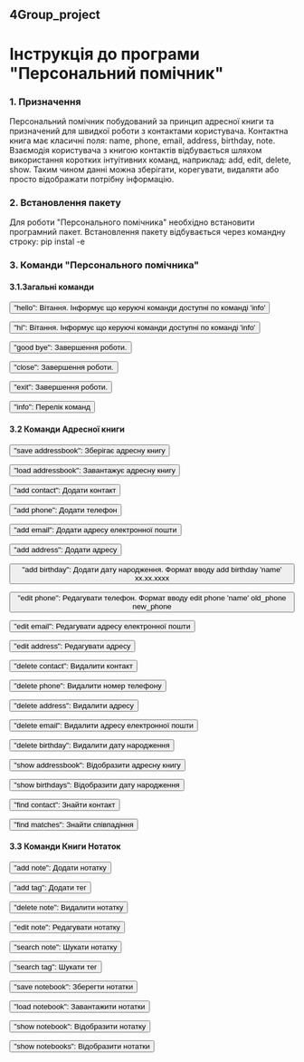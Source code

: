 ## 4Group_project

# Інструкція до програми "Персональний помічник"

### 1. Призначення

Персональний помічник побудований за принцип адресної книги та призначений для швидкої роботи з контактами користувача.
Контактна книга має класичні поля: name, phone, email, address, birthday, note. Взаємодія користувача з книгою контактів відбувається
шляхом використання коротких інтуітивних команд, наприклад: add, edit, delete, show. Таким чином данні можна зберігати, корегувати, 
видаляти або просто відображати потрібну інформацію.


### 2. Встановлення пакету

Для роботи "Персонального помічника" необхідно встановити програмний пакет. 
Встановлення пакету відбувається через командну строку: pip instal -e


### 3. Команди "Персонального помічника"


####  3.1.Загальні команди

<button>"hello": Вітання. Інформує що керуючі команди доступні по команді 'info'</button>

<button>"hi": Вітання. Інформує що керуючі команди доступні по команді 'info'</button>

<button>"good bye": Завершення роботи.</button>

<button>"close": Завершення роботи.</button>

<button>"exit": Завершення роботи.</button>

<button>"info": Перелік команд</button>


####    3.2 Команди Адресної книги

<button>"save addressbook": Зберігає адресну книгу</button>

<button>"load addressbook": Завантажує адресну книгу</button>

<button>"add contact": Додати контакт</button>

<button>"add phone": Додати телефон</button>

<button>"add email": Додати адресу електронної пошти</button>

<button>"add address": Додати адресу</button>

<button>"add birthday": Додати дату народження. Формат вводу add birthday 'name' xx.xx.xxxx</button>

<button>"edit phone": Редагувати телефон. Формат вводу edit phone 'name' old_phone new_phone</button>

<button>"edit email": Редагувати адресу електронної пошти</button>

<button>"edit address": Редагувати адресу</button>

<button>"delete contact": Видалити контакт</button>

<button>"delete phone": Видалити номер телефону</button>

<button>"delete address": Видалити адресу</button>

<button>"delete email": Видалити адресу електронної пошти</button>

<button>"delete birthday": Видалити дату народження</button>

<button>"show addressbook": Відобразити адресну книгу</button>                

<button>"show birthdays": Відобразити дату народження</button>

<button>"find contact": Знайти контакт</button>

<button>"find matches": Знайти співпадіння</button>


####    3.3 Команди Книги Нотаток

<button>"add note": Додати нотатку</button>

<button>"add tag": Додати тег</button>

<button>"delete note": Видалити нотатку</button>

<button>"edit note": Редагувати нотатку</button>

<button>"search note": Шукати нотатку</button>

<button>"search tag": Шукати тег</button>

<button>"save notebook": Зберегти нотатки</button>

<button>"load notebook": Завантажити нотатки</button>

<button>"show notebook": Відобразити нотатку</button>

<button>"show notebooks": Відобразити нотатки</button>